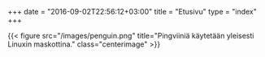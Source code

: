+++
date = "2016-09-02T22:56:12+03:00"
title = "Etusivu"
type = "index"
+++

{{< figure src="/images/penguin.png" title="Pingviiniä käytetään yleisesti Linuxin maskottina." class="centerimage" >}}

